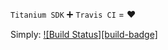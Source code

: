 `Titanium SDK` :heavy_plus_sign: `Travis CI` = :heart:

Simply: [![Build Status][build-badge]][build-page]

[build-page]: https://travis-ci.org/Sophrinix/ti-travis-experiments.svg?branch=master&style=flat-square
